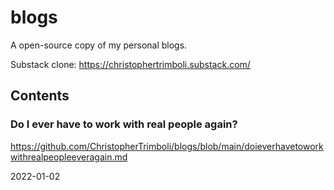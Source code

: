 # blogs
A open-source copy of my personal blogs.

Substack clone: https://christophertrimboli.substack.com/

## Contents

### Do I ever have to work with real people again?

https://github.com/ChristopherTrimboli/blogs/blob/main/doieverhavetoworkwithrealpeopleeveragain.md

2022-01-02
